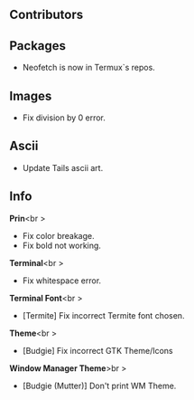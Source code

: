 ## Contributors


## Packages

- Neofetch is now in Termux`s repos.


## Images

- Fix division by 0 error.


## Ascii

- Update Tails ascii art.


## Info

**Prin**<br \>

- Fix color breakage.
- Fix bold not working.


**Terminal**<br \>

- Fix whitespace error.


**Terminal Font**<br \>

- [Termite] Fix incorrect Termite font chosen.


**Theme**<br \>

- [Budgie] Fix incorrect GTK Theme/Icons

**Window Manager Theme**>br \>

- [Budgie (Mutter)] Don't print WM Theme.
